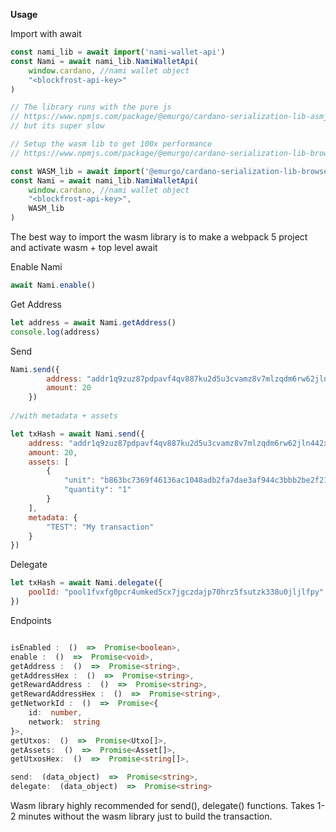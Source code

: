 **Usage**

Import with await 

```js
const nami_lib = await import('nami-wallet-api')
const Nami = await nami_lib.NamiWalletApi(
    window.cardano, //nami wallet object
    "<blockfrost-api-key>"
)

// The library runs with the pure js 
// https://www.npmjs.com/package/@emurgo/cardano-serialization-lib-asmjs
// but its super slow

// Setup the wasm lib to get 100x performance
// https://www.npmjs.com/package/@emurgo/cardano-serialization-lib-browser

const WASM_lib = await import('@emurgo/cardano-serialization-lib-browser/ cardano_serialization_lib')
const Nami = await nami_lib.NamiWalletApi(
    window.cardano, //nami wallet object
    "<blockfrost-api-key>",
    WASM_lib
)
```
    
   The best way to import the wasm library is to make a webpack 5 project and 	activate wasm + top level await


Enable Nami

```js
await Nami.enable()
```

Get Address

```js
let address = await Nami.getAddress()
console.log(address)
```

Send
	
```js
Nami.send({
        address: "addr1q9zuz87pdpavf4qv887ku2d5u3cvamz8v7mlzqdm6rw62jln442xmqc6emat80hua9a5sdf5jsavm22mkp7c2ka80c2suk45r7",
        amount: 20
    })
    
//with metadata + assets

let txHash = await Nami.send({
    address: "addr1q9zuz87pdpavf4qv887ku2d5u3cvamz8v7mlzqdm6rw62jln442xmqc6emat80hua9a5sdf5jsavm22mkp7c2ka80c2suk45r7",
    amount: 20,
    assets: [
        {
            "unit": "b863bc7369f46136ac1048adb2fa7dae3af944c3bbb2be2f216a8d4f.BerryAlba",
            "quantity": "1"
        }
    ],
    metadata: {
        "TEST": "My transaction"
    }
})

```

Delegate
```js
let txHash = await Nami.delegate({
    poolId: "pool1fvxfg0pcr4umked5cx7jgczdajp70hrz5fsutzk338u0jljlfpy"
})
```
Endpoints
```ts

isEnabled :  ()  =>  Promise<boolean>,
enable :  ()  =>  Promise<void>,
getAddress :  ()  =>  Promise<string>,
getAddressHex :  ()  =>  Promise<string>,
getRewardAddress :  ()  =>  Promise<string>,
getRewardAddressHex :  ()  =>  Promise<string>,
getNetworkId :  ()  =>  Promise<{
    id:  number,
    network:  string
}>,
getUtxos:  ()  =>  Promise<Utxo[]>,
getAssets:  ()  =>  Promise<Asset[]>,
getUtxosHex:  ()  =>  Promise<string[]>,

send:  (data_object)  =>  Promise<string>,
delegate:  (data_object)  =>  Promise<string>

```
Wasm library highly recommended for send(), delegate() functions. Takes 1-2 minutes without the wasm library just to build the transaction.